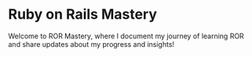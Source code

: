 # Ruby on Rails Mastery
Welcome to ROR Mastery, where I document my journey of learning ROR and share updates about my progress and insights!